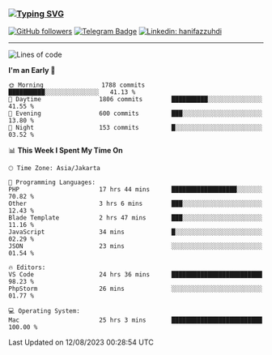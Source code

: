 ### [![Typing SVG](https://readme-typing-svg.herokuapp.com?font=lato&size=22&lines=Hi+There+👋)](https://git.io/typing-svg) 

[![GitHub followers](https://img.shields.io/github/followers/hanifazzuhdi?label=Follow&style=social)](https://github.com/hanifazzuhdi/?tab=follow) 
[![Telegram Badge](https://img.shields.io/badge/-hanif0198-blue?style=social&logo=telegram&link=https://www.t.me/hanif0198/)](https://www.t.me/hanif0198/) 
[![Linkedin: hanifazzuhdi](https://img.shields.io/badge/-hanifazzuhdi-blue?style=flat-square&logo=Linkedin&logoColor=white&link=https://www.linkedin.com/in/hanif-az-zuhdi-69688019b/)](https://www.linkedin.com/in/hanif-az-zuhdi-69688019b/) 

<hr/>

<!--START_SECTION:waka-->
![Lines of code](https://img.shields.io/badge/From%20Hello%20World%20I%27ve%20Written-28.2%20million%20lines%20of%20code-blue)

**I'm an Early 🐤** 

```text
🌞 Morning                1788 commits        ██████████░░░░░░░░░░░░░░░   41.13 % 
🌆 Daytime                1806 commits        ██████████░░░░░░░░░░░░░░░   41.55 % 
🌃 Evening                600 commits         ███░░░░░░░░░░░░░░░░░░░░░░   13.80 % 
🌙 Night                  153 commits         █░░░░░░░░░░░░░░░░░░░░░░░░   03.52 % 
```


📊 **This Week I Spent My Time On** 

```text
🕑︎ Time Zone: Asia/Jakarta

💬 Programming Languages: 
PHP                      17 hrs 44 mins      ██████████████████░░░░░░░   70.82 % 
Other                    3 hrs 6 mins        ███░░░░░░░░░░░░░░░░░░░░░░   12.43 % 
Blade Template           2 hrs 47 mins       ███░░░░░░░░░░░░░░░░░░░░░░   11.16 % 
JavaScript               34 mins             █░░░░░░░░░░░░░░░░░░░░░░░░   02.29 % 
JSON                     23 mins             ░░░░░░░░░░░░░░░░░░░░░░░░░   01.54 % 

🔥 Editors: 
VS Code                  24 hrs 36 mins      █████████████████████████   98.23 % 
PhpStorm                 26 mins             ░░░░░░░░░░░░░░░░░░░░░░░░░   01.77 % 

💻 Operating System: 
Mac                      25 hrs 3 mins       █████████████████████████   100.00 % 
```


 Last Updated on 12/08/2023 00:28:54 UTC
<!--END_SECTION:waka-->
